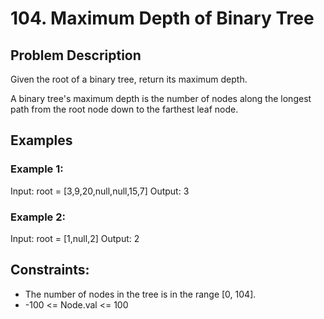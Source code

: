 # 104. Maximum Depth of Binary Tree

## Problem Description

Given the root of a binary tree, return its maximum depth.

A binary tree's maximum depth is the number of nodes along the longest path from the root node down to the farthest leaf node.

## Examples

### Example 1:

Input: root = [3,9,20,null,null,15,7]
Output: 3

### Example 2:

Input: root = [1,null,2]
Output: 2

## Constraints:

- The number of nodes in the tree is in the range [0, 104].
- -100 <= Node.val <= 100
